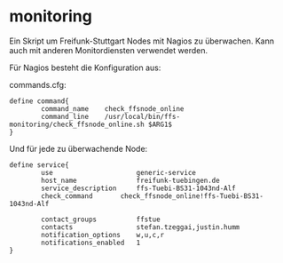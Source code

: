 # monitoring
Ein Skript um Freifunk-Stuttgart Nodes mit Nagios zu überwachen. Kann auch mit anderen Monitordiensten verwendet werden.

Für Nagios besteht die Konfiguration aus:

commands.cfg:
```
define command{
        command_name    check_ffsnode_online
        command_line    /usr/local/bin/ffs-monitoring/check_ffsnode_online.sh $ARG1$
}
```

Und für jede zu überwachende Node:

```
define service{
        use                     generic-service
        host_name               freifunk-tuebingen.de
        service_description     ffs-Tuebi-BS31-1043nd-Alf
        check_command 		check_ffsnode_online!ffs-Tuebi-BS31-1043nd-Alf

        contact_groups          ffstue
        contacts                stefan.tzeggai,justin.humm
        notification_options    w,u,c,r
        notifications_enabled   1
}
```
